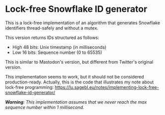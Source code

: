 # Lock-free Snowflake ID generator

This is a lock-free implementation of an algorithm that generates
Snowflake identifiers thread-safely and without a mutex.

This version returns IDs structured as follows:

 * High 48 bits: Unix timestamp (in milliseconds)
 * Low 16 bits: Sequence number (0 to 65535)

This is similar to Mastodon's version, but
different from Twitter's original version.

This implementation seems to work, but it should not be considered
production-ready. Actually, this is the code that illustrates
my note about lock-free programming: <https://lu.sagebl.eu/notes/implementing-lock-free-snowflake-id-generator/>

_**Warning**: This implementation assumes that we never reach the max sequence number within 1 millisecond._
